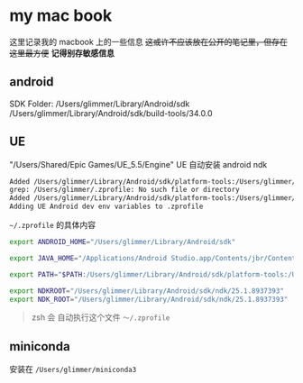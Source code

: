 # my mac book

这里记录我的 macbook 上的一些信息
~~这或许不应该放在公开的笔记里，但存在这里最方便~~
**记得别存敏感信息**

## android

SDK Folder: /Users/glimmer/Library/Android/sdk
/Users/glimmer/Library/Android/sdk/build-tools/34.0.0

## UE

"/Users/Shared/Epic Games/UE_5.5/Engine"
UE 自动安装 android ndk

```txt
Added /Users/glimmer/Library/Android/sdk/platform-tools:/Users/glimmer/Library/Android/sdk/build-tools/34.0.0:/Users/glimmer/Library/Android/sdk/tools/bin to PATH in /Users/glimmer/.bash_profile
grep: /Users/glimmer/.zprofile: No such file or directory
Added /Users/glimmer/Library/Android/sdk/platform-tools:/Users/glimmer/Library/Android/sdk/build-tools/34.0.0:/Users/glimmer/Library/Android/sdk/tools/bin to PATH in /Users/glimmer/.zprofile
Adding UE Android dev env variables to .zprofile
```

`~/.zprofile` 的具体内容

```bash
export ANDROID_HOME="/Users/glimmer/Library/Android/sdk"

export JAVA_HOME="/Applications/Android Studio.app/Contents/jbr/Contents/Home"

export PATH="$PATH:/Users/glimmer/Library/Android/sdk/platform-tools:/Users/glimmer/Library/Android/sdk/build-tools/34.0.0:/Users/glimmer/Library/Android/sdk/tools/bin"

export NDKROOT="/Users/glimmer/Library/Android/sdk/ndk/25.1.8937393"
export NDK_ROOT="/Users/glimmer/Library/Android/sdk/ndk/25.1.8937393"
```

> zsh 会 自动执行这个文件 `～/.zprofile`

## miniconda

安装在
`/Users/glimmer/miniconda3`
